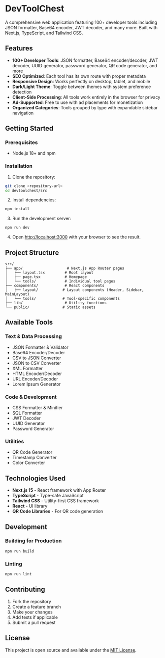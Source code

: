 # DevToolChest

A comprehensive web application featuring 100+ developer tools including JSON formatter, Base64 encoder, JWT decoder, and many more. Built with Next.js, TypeScript, and Tailwind CSS.

## Features

- **100+ Developer Tools**: JSON formatter, Base64 encoder/decoder, JWT decoder, UUID generator, password generator, QR code generator, and more
- **SEO Optimized**: Each tool has its own route with proper metadata
- **Responsive Design**: Works perfectly on desktop, tablet, and mobile
- **Dark/Light Theme**: Toggle between themes with system preference detection
- **Client-Side Processing**: All tools work entirely in the browser for privacy
- **Ad-Supported**: Free to use with ad placements for monetization
- **Organized Categories**: Tools grouped by type with expandable sidebar navigation

## Getting Started

### Prerequisites

- Node.js 18+ and npm

### Installation

1. Clone the repository:

```bash
git clone <repository-url>
cd devtoolchest/src
```

2. Install dependencies:

```bash
npm install
```

3. Run the development server:

```bash
npm run dev
```

4. Open [http://localhost:3000](http://localhost:3000) with your browser to see the result.

## Project Structure

```
src/
├── app/                    # Next.js App Router pages
│   ├── layout.tsx         # Root layout
│   ├── page.tsx           # Homepage
│   └── tools/             # Individual tool pages
├── components/            # React components
│   ├── layout/           # Layout components (Header, Sidebar, MainLayout)
│   └── tools/            # Tool-specific components
├── lib/                   # Utility functions
└── public/               # Static assets
```

## Available Tools

### Text & Data Processing

- JSON Formatter & Validator
- Base64 Encoder/Decoder
- CSV to JSON Converter
- JSON to CSV Converter
- XML Formatter
- HTML Encoder/Decoder
- URL Encoder/Decoder
- Lorem Ipsum Generator

### Code & Development

- CSS Formatter & Minifier
- SQL Formatter
- JWT Decoder
- UUID Generator
- Password Generator

### Utilities

- QR Code Generator
- Timestamp Converter
- Color Converter

## Technologies Used

- **Next.js 15** - React framework with App Router
- **TypeScript** - Type-safe JavaScript
- **Tailwind CSS** - Utility-first CSS framework
- **React** - UI library
- **QR Code Libraries** - For QR code generation

## Development

### Building for Production

```bash
npm run build
```

### Linting

```bash
npm run lint
```

## Contributing

1. Fork the repository
2. Create a feature branch
3. Make your changes
4. Add tests if applicable
5. Submit a pull request

## License

This project is open source and available under the [MIT License](LICENSE).
